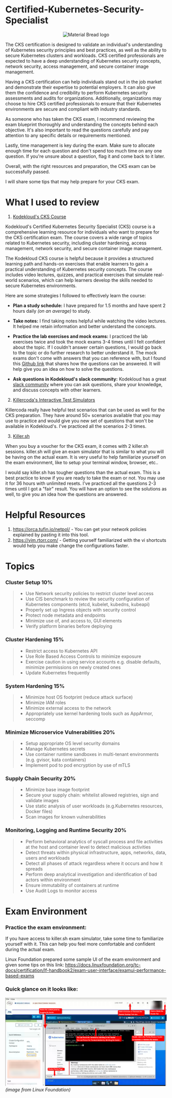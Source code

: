 # Certified-Kubernetes-Security-Specialist
<p align="center">
    <img width="200" src="https://user-images.githubusercontent.com/46586312/228611431-70b2a3ad-5e7c-4bec-9a55-3890db4ac67b.png" alt="Material Bread logo">
</p>

The CKS certification is designed to validate an individual's understanding of Kubernetes security principles and best practices, as well as the ability to secure Kubernetes clusters and workloads. CKS certified professionals are expected to have a deep understanding of Kubernetes security concepts, network security, access management, and secure container image management.

Having a CKS certification can help individuals stand out in the job market and demonstrate their expertise to potential employers. It can also give them the confidence and credibility to perform Kubernetes security assessments and audits for organizations. Additionally, organizations may choose to hire CKS certified professionals to ensure that their Kubernetes environments are secure and compliant with industry standards.

As someone who has taken the CKS exam, I recommend reviewing the exam blueprint thoroughly and understanding the concepts behind each objective. It's also important to read the questions carefully and pay attention to any specific details or requirements mentioned.

Lastly, time management is key during the exam. Make sure to allocate enough time for each question and don't spend too much time on any one question. If you're unsure about a question, flag it and come back to it later.

Overall, with the right resources and preparation, the CKS exam can be successfully passed. 

I will share some tips that may help prepare for your CKS exam.

# What I used to review
1. [Kodekloud's CKS Course](https://kodekloud.com/courses/certified-kubernetes-security-specialist-cks/)
  
Kodekloud's Certified Kubernetes Security Specialist (CKS) course is a comprehensive learning resource for individuals who want to prepare for the CKS certification exam. The course covers a wide range of topics related to Kubernetes security, including cluster hardening, access management, network security, and secure container image management.

The Kodekloud CKS course is helpful because it provides a structured learning path and hands-on exercises that enable learners to gain a practical understanding of Kubernetes security concepts. The course includes video lectures, quizzes, and practical exercises that simulate real-world scenarios, which can help learners develop the skills needed to secure Kubernetes environments.

Here are some strategies I followed to effectively learn the course:

- **Plan a study schedule:** I have prepared for 1.5 months and have spent 2 hours daily _(on an average)_ to study. 

- **Take notes:** I find taking notes helpful while watching the video lectures. It helped me retain information and better understand the concepts.

- **Practice the lab exercises and mock exams:**  I practiced the lab exercises twice and took the mock exams 3-4 times until I felt confident about the topic. If I couldn't answer certain questions, I would go back to the topic or do further research to better understand it. The mock exams don't come with answers that you can reference with, but I found this [Github link](https://github.com/kodekloudhub/certified-kubernetes-security-specialist-cks-course/tree/main/docs/08-Mock-Exams) that shares how the questions can be answered. It will help give you an idea on how to solve the questions.

- **Ask questions in Kodekloud's slack community:** Kodekloud has a great [slack community](https://join.slack.com/t/kodekloud/shared_invite/zt-wm5xso39-L1xVR2yWdy9uPg_jk4wRwA) where you can ask questions, share your knowledge, and discuss concepts with other learners. 

2. [Killercoda's Interactive Test Simulators](https://killercoda.com/killer-shell-cks)

Killercoda really have helpful test scenarios that can be used as well for the CKS preparation. They have around 50+ scenarios available that you may use to practice and would give you new set of questions that won't be available in Kodekloud's. I've practiced all the scenarios 2-3 times.

3. [Killer.sh](https://killer.sh/cks)

When you buy a voucher for the CKS exam, it comes with 2 killer.sh sessions. killer.sh will give an exam simulator that is similar to what you will be having on the actual exam. It is very useful to help familiarize yourself on the exam environment, like to setup your terminal window, browser, etc..

I would say killer.sh has tougher questions than the actual exam. This is a best practice to know if you are ready to take the exam or not. You may use it for 36 hours with unlimited resets. I've practiced all the questions 2-3 times until I got a "fair" result. You will have an option to see the solutions as well, to give you an idea how the questions are answered.

# Helpful Resources

1. https://orca.tufin.io/netpol/ - You can get your network policies explained by pasting it into this tool.
2. https://vim.rtorr.com/ - Getting yourself familiarized with the vi shortcuts would help you make change the configurations faster.

# Topics
### Cluster Setup 10%
> - Use Network security policies to restrict cluster level access
> - Use CIS benchmark to review the security configuration of Kubernetes components (etcd, kubelet, kubedns, kubeapi)
> - Properly set up Ingress objects with security control
> - Protect node metadata and endpoints
> - Minimize use of, and access to, GUI elements
> - Verify platform binaries before deploying

### Cluster Hardening 15%
> - Restrict access to Kubernetes API
> - Use Role Based Access Controls to minimize exposure
> - Exercise caution in using service accounts e.g. disable defaults, minimize permissions on newly created ones
> - Update Kubernetes frequently

### System Hardening 15%
> - Minimize host OS footprint (reduce attack surface)
> - Minimize IAM roles
> - Minimize external access to the network
> - Appropriately use kernel hardening tools such as AppArmor, seccomp

### Minimize Microservice Vulnerabilities 20%
> - Setup appropriate OS level security domains
> - Manage Kubernetes secrets
> - Use container runtime sandboxes in multi-tenant environments (e.g. gvisor, kata containers)
> - Implement pod to pod encryption by use of mTLS

### Supply Chain Security 20% 
> - Minimize base image footprint
> - Secure your supply chain: whitelist allowed registries, sign and validate images
> - Use static analysis of user workloads (e.g.Kubernetes resources, Docker files)
> - Scan images for known vulnerabilities

### Monitoring, Logging and Runtime Security 20%
> - Perform behavioral analytics of syscall process and file activities at the host and container level to detect malicious activities
> - Detect threats within physical infrastructure, apps, networks, data, users and workloads
> - Detect all phases of attack regardless where it occurs and how it spreads
> - Perform deep analytical investigation and identification of bad actors within environment
> - Ensure immutability of containers at runtime
> - Use Audit Logs to monitor access

# Exam Environment

### Practice the exam environment: 
If you have access to killer.sh exam simulator, take some time to familiarize yourself with it. This can help you feel more comfortable and confident during the actual exam.

Linux Foundation prepared some sample UI of the exam environment and given some tips on this link: 
https://docs.linuxfoundation.org/tc-docs/certification/lf-handbook2/exam-user-interface/examui-performance-based-exams

### Quick glance on it looks like: 
![Alt text](LF%20Remote%20Desktop%20070722d.png)
*(image from Linux Foundation)*

